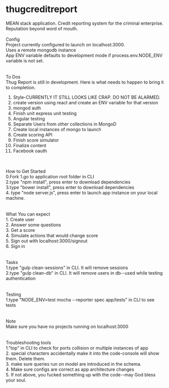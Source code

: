 # thugcreditreport<br>
MEAN stack application. Credit reporting system for the criminal enterprise. Reputation beyond word of mouth.<br>
<br>
Config<br>
Project currently configured to launch on localhost:3000.<br>
Uses a remote mongodb instance<br>
App ENV variable defaults to development mode if process.env.NODE_ENV variable is not set.<br>
<br>
<br>
To Dos<br>
Thug Report is still in development. Here is what needs to happen to bring it to completion.<br>
1. Style-CURRENTLY IT STILL LOOKS LIKE CRAP. DO NOT BE ALARMED.<br>
2. create version using react and create an ENV variable for that version<br>
3. mongod auth<br>
4. Finish unit express unit testing<br>
5. Angular testing<br>
6. Separate Users from other collections in MongoD<br>
7. Create local instances of mongo to launch<br>
8. Create scoring API<br>
9. Finish score simulator<br>
10. Finalize content<br>
11. Facebook oauth<br>
<br>
<br>
How to Get Started<br> 
0.Fork
1.go to application root folder in CLI<br>
2.type "npm install", press enter to download dependencies<br>
3.type "bower install", press enter to download dependencies<br>
4. type "node server.js", press enter to launch app instance on your local machine.<br>
<br>
<br>
What You can expect<br>
1. Create user<br>
2. Answer some questions<br>
3. Get a score<br>
4. Simulate actions that would change score<br>
5. Sign out with localhost:3000/signout<br>
6. Sign in<br>
<br>
<br> 
Tasks<br>
1.type "gulp clean-sessions" in CLI. It will remove sessions<br>
2.type "gulp clean-db" in CLI. It will remove users in db--used while testing authentication<br>
<br>
<br>
Testing<br>
1.type "NODE_ENV=test mocha --reporter spec app/tests" in CLI to see tests<br>
<br>
<br>
Note<br>
Make sure you have no projects running on localhost:3000 <br>
<br>
<br>
Troubleshooting tools<br>
1."top" in CLI to check for ports collision or multiple instances of app<br>
2. special characters accidentally make it into the code-console will show them. Delete them.<br>
3. make sure queries run on model are introduced in the schema.<br>
4. Make sure configs are correct as app architecture changes<br>
5. If not above, you fucked something up with the code--may God bless your soul.<br>